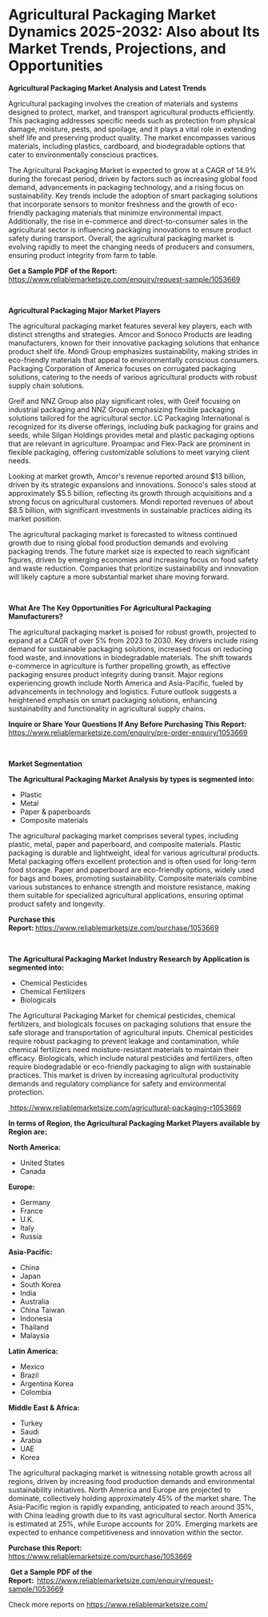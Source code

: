 <p><h1>Agricultural Packaging Market Dynamics 2025-2032: Also about Its Market Trends, Projections, and Opportunities</h1></p><p><strong>Agricultural Packaging Market Analysis and Latest Trends</strong></p>
<p><p>Agricultural packaging involves the creation of materials and systems designed to protect, market, and transport agricultural products efficiently. This packaging addresses specific needs such as protection from physical damage, moisture, pests, and spoilage, and it plays a vital role in extending shelf life and preserving product quality. The market encompasses various materials, including plastics, cardboard, and biodegradable options that cater to environmentally conscious practices.</p><p>The Agricultural Packaging Market is expected to grow at a CAGR of 14.9% during the forecast period, driven by factors such as increasing global food demand, advancements in packaging technology, and a rising focus on sustainability. Key trends include the adoption of smart packaging solutions that incorporate sensors to monitor freshness and the growth of eco-friendly packaging materials that minimize environmental impact. Additionally, the rise in e-commerce and direct-to-consumer sales in the agricultural sector is influencing packaging innovations to ensure product safety during transport. Overall, the agricultural packaging market is evolving rapidly to meet the changing needs of producers and consumers, ensuring product integrity from farm to table.</p></p>
<p><strong>Get a Sample PDF of the Report:&nbsp;</strong> <a href="https://www.reliablemarketsize.com/enquiry/request-sample/1053669?utm_campaign=2955&utm_medium=2&utm_source=Github&utm_content=ia&utm_term=31032025&utm_id=agricultural-packaging">https://www.reliablemarketsize.com/enquiry/request-sample/1053669</a></p>
<p>&nbsp;</p>
<p><strong>Agricultural Packaging Major Market Players</strong></p>
<p><p>The agricultural packaging market features several key players, each with distinct strengths and strategies. Amcor and Sonoco Products are leading manufacturers, known for their innovative packaging solutions that enhance product shelf life. Mondi Group emphasizes sustainability, making strides in eco-friendly materials that appeal to environmentally conscious consumers. Packaging Corporation of America focuses on corrugated packaging solutions, catering to the needs of various agricultural products with robust supply chain solutions.</p><p>Greif and NNZ Group also play significant roles, with Greif focusing on industrial packaging and NNZ Group emphasizing flexible packaging solutions tailored for the agricultural sector. LC Packaging International is recognized for its diverse offerings, including bulk packaging for grains and seeds, while Silgan Holdings provides metal and plastic packaging options that are relevant in agriculture. Proampac and Flex-Pack are prominent in flexible packaging, offering customizable solutions to meet varying client needs.</p><p>Looking at market growth, Amcor's revenue reported around $13 billion, driven by its strategic expansions and innovations. Sonoco's sales stood at approximately $5.5 billion, reflecting its growth through acquisitions and a strong focus on agricultural customers. Mondi reported revenues of about $8.5 billion, with significant investments in sustainable practices aiding its market position.</p><p>The agricultural packaging market is forecasted to witness continued growth due to rising global food production demands and evolving packaging trends. The future market size is expected to reach significant figures, driven by emerging economies and increasing focus on food safety and waste reduction. Companies that prioritize sustainability and innovation will likely capture a more substantial market share moving forward.</p></p>
<p>&nbsp;</p>
<p><strong>What Are The Key Opportunities For Agricultural Packaging Manufacturers?</strong></p>
<p><p>The agricultural packaging market is poised for robust growth, projected to expand at a CAGR of over 5% from 2023 to 2030. Key drivers include rising demand for sustainable packaging solutions, increased focus on reducing food waste, and innovations in biodegradable materials. The shift towards e-commerce in agriculture is further propelling growth, as effective packaging ensures product integrity during transit. Major regions experiencing growth include North America and Asia-Pacific, fueled by advancements in technology and logistics. Future outlook suggests a heightened emphasis on smart packaging solutions, enhancing sustainability and functionality in agricultural supply chains.</p></p>
<p><strong>Inquire or Share Your Questions If Any Before Purchasing This Report:</strong> <a href="https://www.reliablemarketsize.com/enquiry/pre-order-enquiry/1053669?utm_campaign=2955&utm_medium=2&utm_source=Github&utm_content=ia&utm_term=31032025&utm_id=agricultural-packaging">https://www.reliablemarketsize.com/enquiry/pre-order-enquiry/1053669</a></p>
<p>&nbsp;</p>
<p><strong>Market Segmentation</strong></p>
<p><strong>The Agricultural Packaging Market Analysis by types is segmented into:</strong></p>
<p><ul><li>Plastic</li><li>Metal</li><li>Paper & paperboards</li><li>Composite materials</li></ul></p>
<p><p>The agricultural packaging market comprises several types, including plastic, metal, paper and paperboard, and composite materials. Plastic packaging is durable and lightweight, ideal for various agricultural products. Metal packaging offers excellent protection and is often used for long-term food storage. Paper and paperboard are eco-friendly options, widely used for bags and boxes, promoting sustainability. Composite materials combine various substances to enhance strength and moisture resistance, making them suitable for specialized agricultural applications, ensuring optimal product safety and longevity.</p></p>
<p><strong>Purchase this Report:&nbsp;</strong><a href="https://www.reliablemarketsize.com/purchase/1053669?utm_campaign=2955&utm_medium=2&utm_source=Github&utm_content=ia&utm_term=31032025&utm_id=agricultural-packaging">https://www.reliablemarketsize.com/purchase/1053669</a></p>
<p>&nbsp;</p>
<p><strong>The Agricultural Packaging Market Industry Research by Application is segmented into:</strong></p>
<p><ul><li>Chemical Pesticides</li><li>Chemical Fertilizers</li><li>Biologicals</li></ul></p>
<p><p>The Agricultural Packaging Market for chemical pesticides, chemical fertilizers, and biologicals focuses on packaging solutions that ensure the safe storage and transportation of agricultural inputs. Chemical pesticides require robust packaging to prevent leakage and contamination, while chemical fertilizers need moisture-resistant materials to maintain their efficacy. Biologicals, which include natural pesticides and fertilizers, often require biodegradable or eco-friendly packaging to align with sustainable practices. This market is driven by increasing agricultural productivity demands and regulatory compliance for safety and environmental protection.</p></p>
<p><a href="https://www.reliablemarketsize.com/agricultural-packaging-r1053669?utm_campaign=2955&utm_medium=2&utm_source=Github&utm_content=ia&utm_term=31032025&utm_id=agricultural-packaging">&nbsp;https://www.reliablemarketsize.com/agricultural-packaging-r1053669</a></p>
<p><strong>In terms of Region, the Agricultural Packaging Market Players available by Region are:</strong></p>
<p>
    <p> <strong> North America: </strong>
        <ul>
            <li>United States</li>
            <li>Canada</li>
        </ul>
        </p> 
    <p> <strong> Europe: </strong>
        <ul>
            <li>Germany</li>
            <li>France</li>
            <li>U.K.</li>
            <li>Italy</li>
            <li>Russia</li>
        </ul>
        </p> 
    <p> <strong> Asia-Pacific: </strong>
        <ul>
            <li>China</li>
            <li>Japan</li>
            <li>South Korea</li>
            <li>India</li>
            <li>Australia</li>
            <li>China Taiwan</li>
            <li>Indonesia</li>
            <li>Thailand</li>
            <li>Malaysia</li>
        </ul>
        </p> 
    <p> <strong> Latin America: </strong>
        <ul>
            <li>Mexico</li>
            <li>Brazil</li>
            <li>Argentina Korea</li>
            <li>Colombia</li>
        </ul>
        </p> 
    <p> <strong> Middle East & Africa: </strong>
        <ul>
            <li>Turkey</li>
            <li>Saudi</li>
            <li>Arabia</li>
            <li>UAE</li>
            <li>Korea</li>
        </ul>
    </p>
    </p>
<p><p>The agricultural packaging market is witnessing notable growth across all regions, driven by increasing food production demands and environmental sustainability initiatives. North America and Europe are projected to dominate, collectively holding approximately 45% of the market share. The Asia-Pacific region is rapidly expanding, anticipated to reach around 35%, with China leading growth due to its vast agricultural sector. North America is estimated at 25%, while Europe accounts for 20%. Emerging markets are expected to enhance competitiveness and innovation within the sector.</p></p>
<p><strong>Purchase this Report: </strong><a href="https://www.reliablemarketsize.com/purchase/1053669?utm_campaign=2955&utm_medium=2&utm_source=Github&utm_content=ia&utm_term=31032025&utm_id=agricultural-packaging">https://www.reliablemarketsize.com/purchase/1053669</a></p>
<p>&nbsp;<strong>Get a Sample PDF of the Report:&nbsp;&nbsp;</strong><a href="https://www.reliablemarketsize.com/enquiry/request-sample/1053669?utm_campaign=2955&utm_medium=2&utm_source=Github&utm_content=ia&utm_term=31032025&utm_id=agricultural-packaging">https://www.reliablemarketsize.com/enquiry/request-sample/1053669</a></p>
<p><strong></strong></p>
<p>Check more reports on <a href="https://www.reliablemarketsize.com/?utm_campaign=2955&utm_medium=2&utm_source=Github&utm_content=ia&utm_term=31032025&utm_id=agricultural-packaging">https://www.reliablemarketsize.com/</a></p>